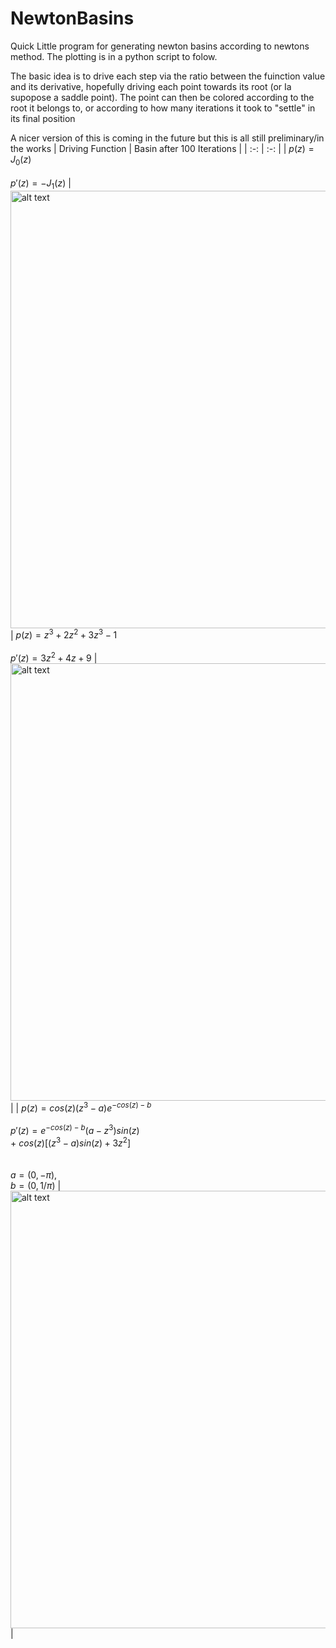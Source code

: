 # NewtonBasins
Quick Little program for generating newton basins according to newtons method. The plotting is in a python script to folow. 

The basic idea is to drive each step via the ratio between the fuinction value and its derivative, hopefully driving each point towards its root (or Ia supopose a saddle point). The point can then be colored according to the root it belongs to, or according to how many iterations it took to "settle" in its final position

A nicer version of this is coming in the future but this is all still preliminary/in the works
| Driving Function | Basin after 100 Iterations |
| :-: | :-: |
| $p(z) = J_0(z)$ <br /> <br />  $p'(z) = -J_1(z)$ |  <img src="https://github.com/michaelLukasik/NewtonBasins/assets/138163589/1759249c-6645-4e07-9d09-d55daa98de06" alt="alt text" width="1000" height="700"> 
| $p(z) = z^3 + 2z^2 + 3z^3 -1$ <br /> <br />  $p'(z) = 3z^2 +4z +9$ | <img src="https://github.com/michaelLukasik/NewtonBasins/assets/138163589/9717e975-2795-40cf-8829-af61bf7475c5" alt="alt text" width="1000" height="700">   |
| $p(z) = cos(z)(z^3 -a) e^{-cos(z)-b}$  <br /> <br />  $p'(z) =e^{-cos(z) - b} (a-z^3)sin(z)$  <br /> $+$ $cos(z)[(z^3-a)sin(z) +3z^2]$  <br /> <br /><br /> $a = (0, -\pi)$, <br /> $b= (0, 1/\pi)$ | <img src="https://github.com/michaelLukasik/NewtonBasins/assets/138163589/3f33eed0-7465-4a8a-942f-05c4bb7ca46c" alt="alt text" width="1000" height="700">  |



